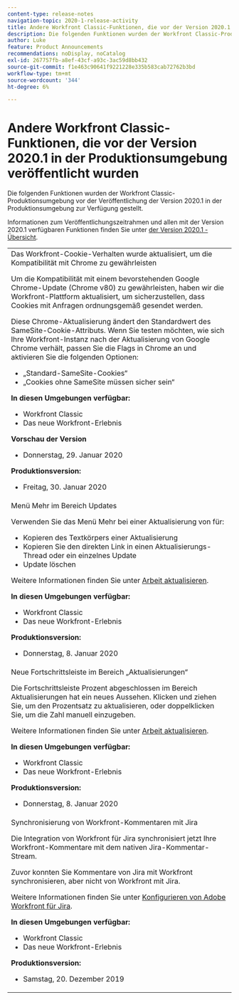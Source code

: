 ```yaml
---
content-type: release-notes
navigation-topic: 2020-1-release-activity
title: Andere Workfront Classic-Funktionen, die vor der Version 2020.1 in der Produktionsumgebung veröffentlicht wurden
description: Die folgenden Funktionen wurden der Workfront Classic-Produktionsumgebung vor der Veröffentlichung der Version 2020.1 in der Produktionsumgebung zur Verfügung gestellt.
author: Luke
feature: Product Announcements
recommendations: noDisplay, noCatalog
exl-id: 267757fb-a8ef-43cf-a93c-3ac59d8bb432
source-git-commit: f1e463c90641f9221228e335b583cab72762b3bd
workflow-type: tm+mt
source-wordcount: '344'
ht-degree: 6%

---
```


# Andere Workfront Classic-Funktionen, die vor der Version 2020.1 in der Produktionsumgebung veröffentlicht wurden

Die folgenden Funktionen wurden der Workfront Classic-Produktionsumgebung vor der Veröffentlichung der Version 2020.1 in der Produktionsumgebung zur Verfügung gestellt.

Informationen zum Veröffentlichungszeitrahmen und allen mit der Version 2020.1 verfügbaren Funktionen finden Sie unter [&#x200B; der Version 2020.1 - Übersicht](../../../product-announcements/product-releases/2020.1-release-activity/2020-1-release-overview.md).

<table style="table-layout:auto"> 
 <col> 
 <tbody> 
  <tr data-mc-conditions=""> 
   <td> Das Workfront-Cookie-Verhalten wurde aktualisiert, um die Kompatibilität mit Chrome zu gewährleisten <p>Um die Kompatibilität mit einem bevorstehenden Google Chrome-Update (Chrome v80) zu gewährleisten, haben wir die Workfront-Plattform aktualisiert, um sicherzustellen, dass Cookies mit Anfragen ordnungsgemäß gesendet werden. </p> <p>Diese Chrome-Aktualisierung ändert den Standardwert des SameSite-Cookie-Attributs. Wenn Sie testen möchten, wie sich Ihre Workfront-Instanz nach der Aktualisierung von Google Chrome verhält, passen Sie die Flags in Chrome an und aktivieren Sie die folgenden Optionen: </p> 
    <ul> 
     <li>„Standard-SameSite-Cookies“ </li> 
     <li>„Cookies ohne SameSite müssen sicher sein“</li> 
    </ul> 
    <div class="workfront_plans"> 
     <p><strong>In diesen Umgebungen verfügbar:</strong> </p> 
     <ul> 
      <li>Workfront Classic</li> 
      <li>Das neue Workfront-Erlebnis</li> 
     </ul> 
     <p><strong>Vorschau der Version</strong> </p> 
     <ul> 
      <li>Donnerstag, 29. Januar 2020</li> 
     </ul> 
     <p><strong>Produktionsversion:</strong> </p> 
     <ul> 
      <li> Freitag, 30. Januar 2020</li> 
     </ul> 
    </div> </td> 
  </tr> 
  <tr> 
   <td>Menü Mehr im Bereich Updates <p>Verwenden Sie das Menü Mehr bei einer Aktualisierung von für:</p> 
    <ul> 
     <li>Kopieren des Textkörpers einer Aktualisierung</li> 
     <li>Kopieren Sie den direkten Link in einen Aktualisierungs-Thread oder ein einzelnes Update</li> 
     <li>Update löschen</li> 
    </ul> <p>Weitere Informationen finden Sie unter <a href="../../../workfront-basics/updating-work-items-and-viewing-updates/update-work.md" class="MCXref xref" xrefformat="{para}">Arbeit aktualisieren</a>.</p> 
    <div class="workfront_plans"> 
     <p><strong>In diesen Umgebungen verfügbar:</strong> </p> 
     <ul> 
      <li>Workfront Classic</li> 
      <li>Das neue Workfront-Erlebnis</li> 
     </ul> 
     <p><strong>Produktionsversion:</strong> </p> 
     <ul> 
      <li> Donnerstag, 8. Januar 2020</li> 
     </ul> 
    </div> </td> 
  </tr> 
  <tr data-mc-conditions=""> 
   <td>Neue Fortschrittsleiste im Bereich „Aktualisierungen“ <p>Die Fortschrittsleiste Prozent abgeschlossen im Bereich Aktualisierungen hat ein neues Aussehen. Klicken und ziehen Sie, um den Prozentsatz zu aktualisieren, oder doppelklicken Sie, um die Zahl manuell einzugeben.</p> <p>Weitere Informationen finden Sie unter <a href="../../../workfront-basics/updating-work-items-and-viewing-updates/update-work.md" class="MCXref xref" xrefformat="{para}">Arbeit aktualisieren</a>.</p> 
    <div class="workfront_plans"> 
     <p><strong>In diesen Umgebungen verfügbar:</strong> </p> 
     <ul> 
      <li>Workfront Classic</li> 
      <li>Das neue Workfront-Erlebnis</li> 
     </ul> 
     <p><strong>Produktionsversion:</strong> </p> 
     <ul> 
      <li> Donnerstag, 8. Januar 2020</li> 
     </ul> 
    </div> </td> 
  </tr> 
  <tr> 
   <td> Synchronisierung von Workfront-Kommentaren mit Jira <p>Die Integration von Workfront für Jira synchronisiert jetzt Ihre Workfront-Kommentare mit dem nativen Jira-Kommentar-Stream.</p> <p>Zuvor konnten Sie Kommentare von Jira mit Workfront synchronisieren, aber nicht von Workfront mit Jira. </p> <p>Weitere Informationen finden Sie unter <a href="../../../workfront-integrations-and-apps/use-workfront-with-jira/configure-workfront-for-jira.md" class="MCXref xref" xrefformat="{para}">Konfigurieren von Adobe Workfront für Jira</a>.</p> 
    <div class="workfront_plans"> 
     <p><strong>In diesen Umgebungen verfügbar:</strong> </p> 
     <ul> 
      <li>Workfront Classic</li> 
      <li>Das neue Workfront-Erlebnis</li> 
     </ul> 
     <p><strong>Produktionsversion:</strong> </p> 
     <ul> 
      <li> Samstag, 20. Dezember 2019</li> 
     </ul> 
    </div> </td> 
  </tr> 
 </tbody> 
</table>
